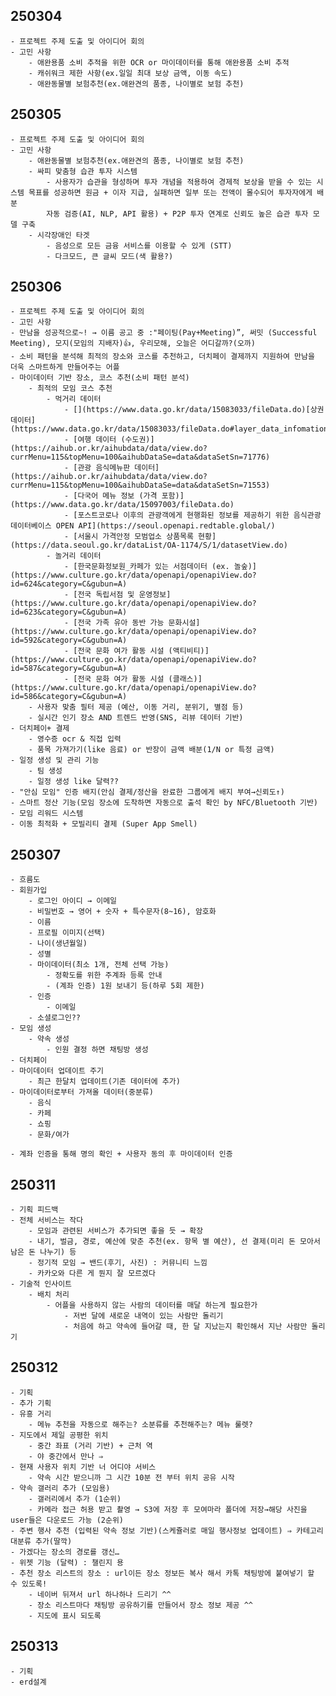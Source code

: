 ## 250304
    - 프로젝트 주제 도출 및 아이디어 회의
    - 고민 사항
        - 애완용품 소비 추적을 위한 OCR or 마이데이터를 통해 애완용품 소비 추적
        - 캐쉬워크 제한 사항(ex.일일 최대 보상 금액, 이동 속도)
        - 애완동물별 보험추천(ex.애완견의 품종, 나이별로 보험 추천)

## 250305
    - 프로젝트 주제 도출 및 아이디어 회의
    - 고민 사항
        - 애완동물별 보험추천(ex.애완견의 품종, 나이별로 보험 추천)
        - 싸피 맞춤형 습관 투자 시스템
            - 사용자가 습관을 형성하며 투자 개념을 적용하여 경제적 보상을 받을 수 있는 시스템 목표를 성공하면 원금 + 이자 지급, 실패하면 일부 또는 전액이 몰수되어 투자자에게 배분
            자동 검증(AI, NLP, API 활용) + P2P 투자 연계로 신뢰도 높은 습관 투자 모델 구축
        - 시각장애인 타겟
            - 음성으로 모든 금융 서비스를 이용할 수 있게 (STT)
            - 다크모드, 큰 글씨 모드(색 활용?)
## 250306
    - 프로젝트 주제 도출 및 아이디어 회의
    - 고민 사항
    - 만남을 성공적으로~! → 이름 공고 중 :"페이팅(Pay+Meeting)”, 써밋 (Successful Meeting), 모지(모임의 지배자)👍, 우리모해, 오늘은 어디갈까?(오까)
    - 소비 패턴을 분석해 최적의 장소와 코스를 추천하고, 더치페이 결제까지 지원하여 만남을 더욱 스마트하게 만들어주는 어플
    - 마이데이터 기반 장소, 코스 추천(소비 패턴 분석)
        - 최적의 모임 코스 추천
            - 먹거리 데이터
                - [](https://www.data.go.kr/data/15083033/fileData.do)[상권 데이터](https://www.data.go.kr/data/15083033/fileData.do#layer_data_infomation)
                - [여행 데이터 (수도권)](https://aihub.or.kr/aihubdata/data/view.do?currMenu=115&topMenu=100&aihubDataSe=data&dataSetSn=71776)
                - [관광 음식메뉴판 데이터](https://aihub.or.kr/aihubdata/data/view.do?currMenu=115&topMenu=100&aihubDataSe=data&dataSetSn=71553)
                - [다국어 메뉴 정보 (가격 포함)](https://www.data.go.kr/data/15097003/fileData.do)
                - [포스트코로나 이후의 관광객에게 현행화된 정보를 제공하기 위한 음식관광 데이터베이스 OPEN API](https://seoul.openapi.redtable.global/)
                - [서울시 가격안정 모범업소 상품목록 현황](https://data.seoul.go.kr/dataList/OA-1174/S/1/datasetView.do)
            - 놀거리 데이터
                - [한국문화정보원_카페가 있는 서점데이터 (ex. 놀숲)](https://www.culture.go.kr/data/openapi/openapiView.do?id=624&category=C&gubun=A)
                - [전국 독립서점 및 운영정보](https://www.culture.go.kr/data/openapi/openapiView.do?id=623&category=C&gubun=A)
                - [전국 가족 유아 동반 가능 문화시설](https://www.culture.go.kr/data/openapi/openapiView.do?id=592&category=C&gubun=A)
                - [전국 문화 여가 활동 시설 (액티비티)](https://www.culture.go.kr/data/openapi/openapiView.do?id=587&category=C&gubun=A)
                - [전국 문화 여가 활동 시설 (클래스)](https://www.culture.go.kr/data/openapi/openapiView.do?id=586&category=C&gubun=A)
        - 사용자 맞춤 필터 제공 (예산, 이동 거리, 분위기, 별점 등)
        - 실시간 인기 장소 AND 트렌드 반영(SNS, 리뷰 데이터 기반)
    - 더치페이+ 결제
        - 영수증 ocr & 직접 입력
        - 품목 가져가기(like 음료) or 반장이 금액 배분(1/N or 특정 금액)
    - 일정 생성 및 관리 기능
        - 팀 생성
        - 일정 생성 like 달력??
    - "안심 모임" 인증 배지(안심 결제/정산을 완료한 그룹에게 배지 부여→신뢰도↑)
    - 스마트 정산 기능(모임 장소에 도착하면 자동으로 출석 확인 by NFC/Bluetooth 기반)
    - 모임 리워드 시스템
    - 이동 최적화 + 모빌리티 결제 (Super App Smell)

## 250307
    - 흐름도
    - 회원가입
        - 로그인 아이디 → 이메일
        - 비밀번호 → 영어 + 숫자 + 특수문자(8~16), 암호화
        - 이름
        - 프로필 이미지(선택)
        - 나이(생년월일)
        - 성별
        - 마이데이터(최소 1개, 전체 선택 가능)
            - 정확도를 위한 주계좌 등록 안내
            - (계좌 인증) 1원 보내기 등(하루 5회 제한)
        - 인증
            - 이메일
        - 소셜로그인??
    - 모임 생성
        - 약속 생성
            - 인원 결정 하면 채팅방 생성
    - 더치페이
    - 마이데이터 업데이트 주기
        - 최근 한달치 업데이트(기존 데이터에 추가)
    - 마이데이터로부터 가져올 데이터(중분류)
        - 음식
        - 카페
        - 쇼핑
        - 문화/여가
    
    - 계좌 인증을 통해 명의 확인 + 사용자 동의 후 마이데이터 인증
## 250311
    - 기획 피드백
    - 전체 서비스는 작다
        - 모임과 관련된 서비스가 추가되면 좋을 듯 → 확장
        - 내기, 벌금, 경로, 예산에 맞춘 추천(ex. 항목 별 예산), 선 결제(미리 돈 모아서 남은 돈 나누기) 등
        - 정기적 모임 → 밴드(후기, 사진) : 커뮤니티 느낌
        - 카카오와 다른 게 뭔지 잘 모르겠다
    - 기술적 인사이트
        - 배치 처리
            - 어플을 사용하지 않는 사람의 데이터를 매달 하는게 필요한가
                - 저번 달에 새로운 내역이 있는 사람만 돌리기
                - 처음에 하고 약속에 들어갈 때, 한 달 지났는지 확인해서 지난 사람만 돌리기
## 250312
    - 기획
    - 추가 기획
    - 유흥 거리
        - 메뉴 추천을 자동으로 해주는? 소분류를 추천해주는? 메뉴 룰렛?
    - 지도에서 제일 공평한 위치
        - 중간 좌표 (거리 기반) + 근처 역
        - 야 중간에서 만나 ⇒
    - 현재 사용자 위치 기반 너 어디야 서비스
        - 약속 시간 받으니까 그 시간 10분 전 부터 위치 공유 시작
    - 약속 갤러리 추가 (모임용)
        - 갤러리에서 추가 (1순위)
        - 카메라 접근 허용 받고 촬영 → S3에 저장 후 모여마라 폴더에 저장→해당 사진을 user들은 다운로드 가능 (2순위)
    - 주변 행사 추천 (입력된 약속 정보 기반)(스케쥴러로 매일 행사정보 업데이트) ⇒ 카테고리 대분류 추가(딸깍)
    - 가겠다는 장소의 경로를 갱신…
    - 위젯 기능 (달력) : 챌린지 용
    - 추천 장소 리스트의 장소 : url이든 장소 정보든 복사 해서 카톡 채팅방에 붙여넣기 할 수 있도록!
        - 네이버 뒤져서 url 하나하나 드리기 ^^
        - 장소 리스트마다 채팅방 공유하기를 만들어서 장소 정보 제공 ^^
        - 지도에 표시 되도록
## 250313
    - 기획
    - erd설계
